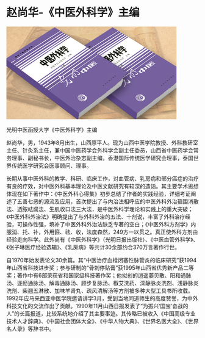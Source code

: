 # 赵尚华-《中医外科学》主编

![img](img/2019052217471076fe40.jpg)

光明中医函授大学《中医外科学》主编

赵尚华，男，1943年8月出生，山西原平人。现为山西中医学院教授、外科教研室主任、针灸系主任，兼中国中医药学会外科学会副主任委员，山西省中医药学会常务理事、副秘书长，中医外治杂志副主编，香港国际传统医学研究会理事，泰国世界传统医学研究会医事顾问、理事。

长期从事中医外科的教学、科研、临床工作，对血管病、乳房病和部分癌症的治疗有良的疗效，对中医外科基本理论及中医文献研究有较深的造诣。其主要学术思想体现在如下著作中：《中医外科心得集》初步总结了作者的实践经验，详细考证阐述了五善七恶的源流及应用，首次提出了与内治法相呼应的中医外科外治箍围消散法、透脓祛腐法、生肌收口法三大法，是中医外科学理论和实践上的重大突破；《中医外科外治法》明确提出了与外科外治的五法、十剂说，丰富了外科治疗经验，可操作性强，填补了中医外科外治法缺乏专著的空白；《中医外科方剂学》内服消、托、补，外用箍、祛、收，法度森然，249方一以贯之。真正使外科方剂由经验走向科学。此外尚有《中医外科学》（光明日报出版社）、《中医血管外科学》、《张子琳医疗经验选辑》、《乳房病》等共计30余部约合370万言著作行世。

自1970年始发表论文30余篇。其“中医治疗血栓闭塞性脉管炎的临床研究”获1994年山西省科技进步奖；参与研制的“骨刺停贴膏”获1995年山西省优秀新产品二等奖；著作中有6部荣获省和国家级科技著作奖；他拟创的逍遥萎贝散、阳和通脉汤、逐瘀通脉汤、解毒通脉汤、顾步复脉汤、椒艾洗药、深静脉炎洗剂、浅静脉炎洗剂、柴翘五淋散、加味羊肾丸、疏风清解汤等方剂被多种大型工具书所收载。1992年应马来西亚中医学院邀请讲学3月，受到当地同道师生的高度赞誉，为中外科技文化的交流作出了贡献。1990年11月山西日报发表了“为振兴‘国宝’奋战的人”的长篇报道，比较系统地介绍了其主要事迹。其传略已被收入《中国高级专业技术人才辞典》、《中国社会团体大全》、《中华人物大典》、《世界名医大全》、《世界名人录》等辞书中。